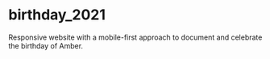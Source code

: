 # birthday_2021

Responsive website with a mobile-first approach to document and celebrate the birthday of Amber.
